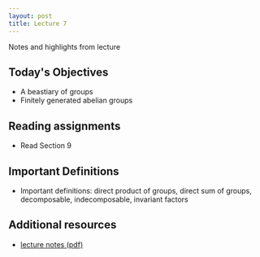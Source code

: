 ```yaml
---
layout: post
title: Lecture 7
---
```


Notes and highlights from lecture

## Today's Objectives

* A beastiary of groups
* Finitely generated abelian groups

## Reading assignments

* Read Section 9

## Important Definitions
* Important definitions: direct product of groups, direct sum of groups, decomposable, indecomposable, invariant factors

## Additional resources

* <a target="_parent" href="https://wcasper.github.io/math407spring2022/extras/notes/lecture7-2022-02-15.pdf">lecture notes (pdf)</a>


